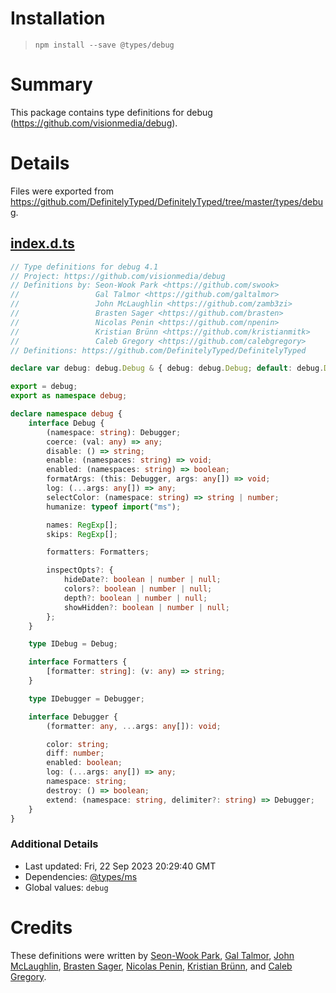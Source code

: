 # Installation
> `npm install --save @types/debug`

# Summary
This package contains type definitions for debug (https://github.com/visionmedia/debug).

# Details
Files were exported from https://github.com/DefinitelyTyped/DefinitelyTyped/tree/master/types/debug.
## [index.d.ts](https://github.com/DefinitelyTyped/DefinitelyTyped/tree/master/types/debug/index.d.ts)
````ts
// Type definitions for debug 4.1
// Project: https://github.com/visionmedia/debug
// Definitions by: Seon-Wook Park <https://github.com/swook>
//                 Gal Talmor <https://github.com/galtalmor>
//                 John McLaughlin <https://github.com/zamb3zi>
//                 Brasten Sager <https://github.com/brasten>
//                 Nicolas Penin <https://github.com/npenin>
//                 Kristian Brünn <https://github.com/kristianmitk>
//                 Caleb Gregory <https://github.com/calebgregory>
// Definitions: https://github.com/DefinitelyTyped/DefinitelyTyped

declare var debug: debug.Debug & { debug: debug.Debug; default: debug.Debug };

export = debug;
export as namespace debug;

declare namespace debug {
    interface Debug {
        (namespace: string): Debugger;
        coerce: (val: any) => any;
        disable: () => string;
        enable: (namespaces: string) => void;
        enabled: (namespaces: string) => boolean;
        formatArgs: (this: Debugger, args: any[]) => void;
        log: (...args: any[]) => any;
        selectColor: (namespace: string) => string | number;
        humanize: typeof import("ms");

        names: RegExp[];
        skips: RegExp[];

        formatters: Formatters;

        inspectOpts?: {
            hideDate?: boolean | number | null;
            colors?: boolean | number | null;
            depth?: boolean | number | null;
            showHidden?: boolean | number | null;
        };
    }

    type IDebug = Debug;

    interface Formatters {
        [formatter: string]: (v: any) => string;
    }

    type IDebugger = Debugger;

    interface Debugger {
        (formatter: any, ...args: any[]): void;

        color: string;
        diff: number;
        enabled: boolean;
        log: (...args: any[]) => any;
        namespace: string;
        destroy: () => boolean;
        extend: (namespace: string, delimiter?: string) => Debugger;
    }
}

````

### Additional Details
 * Last updated: Fri, 22 Sep 2023 20:29:40 GMT
 * Dependencies: [@types/ms](https://npmjs.com/package/@types/ms)
 * Global values: `debug`

# Credits
These definitions were written by [Seon-Wook Park](https://github.com/swook), [Gal Talmor](https://github.com/galtalmor), [John McLaughlin](https://github.com/zamb3zi), [Brasten Sager](https://github.com/brasten), [Nicolas Penin](https://github.com/npenin), [Kristian Brünn](https://github.com/kristianmitk), and [Caleb Gregory](https://github.com/calebgregory).
